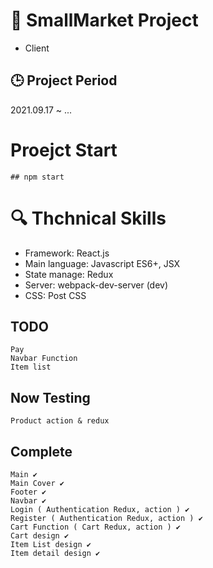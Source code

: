 # 📖 SmallMarket Project
- Client

## :clock3: Project Period
2021.09.17 ~ ...

# Proejct Start
```
## npm start
```

# :mag: Thchnical Skills

- Framework: React.js
- Main language: Javascript ES6+, JSX
- State manage: Redux
- Server: webpack-dev-server (dev)
- CSS: Post CSS

## TODO
```
Pay
Navbar Function
Item list
```

## Now Testing
```
Product action & redux
```

## Complete
```
Main ✔
Main Cover ✔
Footer ✔
Navbar ✔
Login ( Authentication Redux, action ) ✔
Register ( Authentication Redux, action ) ✔
Cart Function ( Cart Redux, action ) ✔
Cart design ✔
Item List design ✔
Item detail design ✔
```